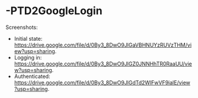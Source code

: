 # -PTD2GoogleLogin

Screenshots:
* Initial state: https://drive.google.com/file/d/0By3_8DwO9JlGaVBHNUYzRUVzTHM/view?usp=sharing.
* Logging in: https://drive.google.com/file/d/0By3_8DwO9JlGZ0JNNHhTR0RaaUU/view?usp=sharing.
* Authenticated: https://drive.google.com/file/d/0By3_8DwO9JlGdTd2WlFwVF9ialE/view?usp=sharing.
